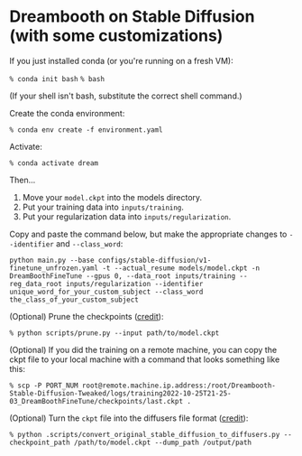 # Dreambooth on Stable Diffusion (with some customizations)

If you just installed conda (or you're running on a fresh VM):

`% conda init bash`
`% bash`

(If your shell isn't bash, substitute the correct shell command.)

Create the conda environment:

`% conda env create -f environment.yaml`

Activate:

`% conda activate dream`

Then...

1. Move your `model.ckpt` into the models directory.
1. Put your training data into `inputs/training`.
1. Put your regularization data into `inputs/regularization`.

Copy and paste the command below, but make the appropriate changes to `--identifier` and `--class_word`:

```
python main.py --base configs/stable-diffusion/v1-finetune_unfrozen.yaml -t --actual_resume models/model.ckpt -n DreamBoothFineTune --gpus 0, --data_root inputs/training --reg_data_root inputs/regularization --identifier unique_word_for_your_custom_subject --class_word the_class_of_your_custom_subject
```

(Optional) Prune the checkpoints ([credit](https://github.com/huggingface/diffusers/blob/main/scripts/convert_original_stable_diffusion_to_diffusers.py)):

`% python scripts/prune.py --input path/to/model.ckpt`

(Optional) If you did the training on a remote machine, you can copy the ckpt file to your local machine with a command that looks something like this:

```
% scp -P PORT_NUM root@remote.machine.ip.address:/root/Dreambooth-Stable-Diffusion-Tweaked/logs/training2022-10-25T21-25-03_DreamBoothFineTune/checkpoints/last.ckpt .
```

(Optional) Turn the `ckpt` file into the diffusers file format ([credit](https://github.com/harubaru/waifu-diffusion/blob/main/scripts/prune.py)):

```
% python .scripts/convert_original_stable_diffusion_to_diffusers.py --checkpoint_path /path/to/model.ckpt --dump_path /output/path
```

